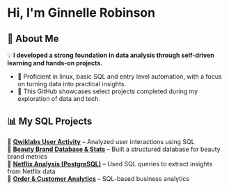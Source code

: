#  Hi, I'm Ginnelle Robinson 

## 🔹 About Me
💡 **I developed a strong foundation in data analysis through self-driven learning and hands-on projects.**
- 🧠 Proficient in linux, basic SQL and entry level automation, with a focus on turning data into practical insights.
- 📁 This GitHub showcases select projects completed during my exploration of data and tech.  

## 📊 My SQL Projects  
🔹 [**Qwiklabs User Activity**](https://github.com/gcrobinson/SQL/blob/main/Qwiklabs%20User%20Activity) – Analyzed user interactions using SQL  
🔹 [**Beauty Brand Database & Stats**](https://github.com/gcrobinson/SQL/blob/main/Beauty%20Brand%20Database%20and%20Stats) – Built a structured database for beauty brand metrics  
🔹 [**Netflix Analysis (PostgreSQL)**](https://github.com/gcrobinson/SQL/blob/main/Netflix%20Analysis%20PostgreSQL) – Used SQL queries to extract insights from Netflix data  
🔹 [**Order & Customer Analytics**](https://github.com/gcrobinson/SQL/blob/main/Order%20%26%20Customer%20Analytics) – SQL-based business analytics  

